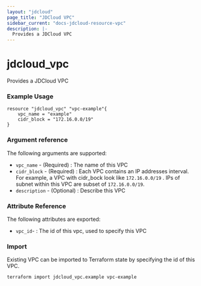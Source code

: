 ```yaml
---
layout: "jdcloud"
page_title: "JDCloud VPC"
sidebar_current: "docs-jdcloud-resource-vpc"
description: |-
  Provides a JDCloud VPC
---
```


# jdcloud\_vpc

Provides a JDCloud VPC

### Example Usage

```hcl
resource "jdcloud_vpc" "vpc-example"{
	vpc_name = "example"
	cidr_block = "172.16.0.0/19"
}
```

### Argument reference

The following arguments are supported:

* `vpc_name` - \(Required\) :  The name of this VPC 
* `cidr_block` - \(Required\) :  Each VPC contains an IP addresses interval. For example, a VPC with cidr\_bock look like `172.16.0.0/19` . IPs of subnet within this VPC are subset of `172.16.0.0/19`.
* `description` - \(Optional\) : Describe this VPC

### Attribute Reference 

The following attributes are exported:

* `vpc_id`-  : The id of this vpc, used to specify this VPC

### Import

Existing VPC can be imported to Terraform state by specifying the id of this VPC.

```text
terraform import jdcloud_vpc.example vpc-example
```



